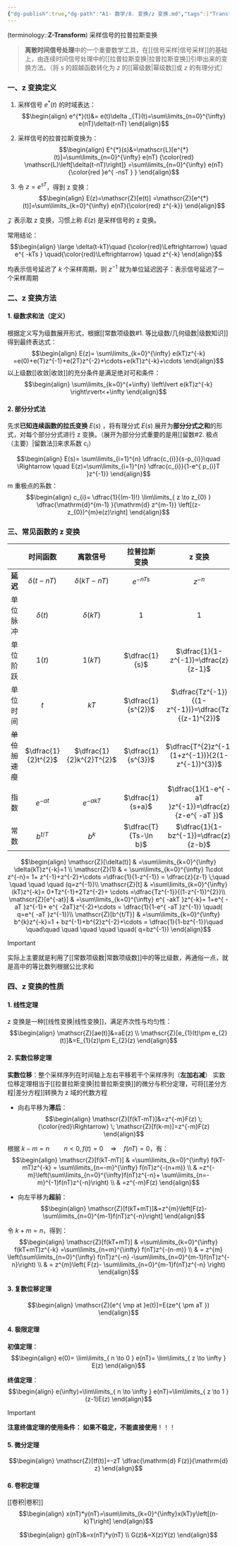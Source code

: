 ```yaml
---
{"dg-publish":true,"dg-path":"A1- 数学/8. 变换/z 变换.md","tags":["Transform","Discrete"],"permalink":"/A1- 数学/8. 变换/z 变换/","dgPassFrontmatter":true,"noteIcon":"","created":"2024-05-21T15:20:27.000+08:00","updated":"2025-08-28T21:53:12.842+08:00"}
---
```



(terminology::**Z-Transform**)
采样信号的拉普拉斯变换
> **离散时间信号处理**中的一个重要数学工具，在[[信号采样\|信号采样]]的基础上，由连续时间信号处理中的[[拉普拉斯变换\|拉普拉斯变换]]引申出来的变换方法。（将 $s$ 的超越函数转化为 $z$ 的[[幂级数\|幂级数]]或 $z$ 的有理分式）

### 一、z 变换定义
1. 采样信号 $e^{*}(t)$ 的时域表达：
$$\begin{align}
e^{*}(t)&= e(t)\delta _{T}(t)=\sum\limits_{n=0}^{\infty} e(nT)\delta(t-nT)
\end{align}$$
2. 采样信号的拉普拉斯变换为：
$$\begin{align}
E^{*}(s)&=\mathscr{L}[e^{*}(t)]=\sum\limits_{n=0}^{\infty} e(nT) {\color{red}   \mathscr{L}\left[\delta(t-nT)\right]} =\sum\limits_{n=0}^{\infty} e(nT){\color{red  }e^{ -nsT } } 
\end{align}$$

3. 令 $z=e^{ sT }$，得到 z 变换：
$$\begin{align}
E(z)=\mathscr{Z}[e(t)] =\mathscr{Z}[e^{*}(t)]=\sum\limits_{k=0}^{\infty} e(nT){\color{red}   z^{-k}} 
\end{align}$$

$\mathscr{Z}$ 表示取 z 变换，习惯上称 $E(z)$ 是采样信号的 z 变换。

常用结论：
$$\begin{align}
\large \delta(t-kT)\quad  {\color{red}\Leftrightarrow} \quad e^{ -kTs } \quad{\color{red}\Leftrightarrow} \quad  z^{-k}
\end{align}$$

均表示信号延迟了 $k$ 个采样周期，则 $z^{-1}$ 就为单位延迟因子：表示信号延迟了一个采样周期


### 二、z 变换方法
#### 1. 级数求和法（定义）
根据定义写为级数展开形式，根据[[常数项级数#1. 等比级数/几何级数\|级数知识]]得到最终表达式：
$$\begin{align}
E(z)=  \sum\limits_{k=0}^{\infty} e(kT)z^{-k} =e(0)+e(T)z^{-1}+e(2T)z^{-2}+\cdots+e(kT)z^{-k}+\cdots 
\end{align}$$
以上级数[[收敛\|收敛]]的充分条件是满足绝对可和条件：
$$\begin{align}
\sum\limits_{k=0}^{+\infty} \left\lvert  e(kT)z^{-k} \right\rvert<+\infty
\end{align}$$

#### 2. 部分分式法
先求**已知连续函数的拉氏变换**  $E(s)$ ，将有理分式 $E(s)$ 展开为**部分分式之和**的形式，对每个部分分式进行 z 变换。（展开为部分分式重要的是用[[留数#2. 极点（主要）\|留数法]]来求系数 $c_{i}$）

$$\begin{align}
E(s)= \sum\limits_{i=1}^{n} \dfrac{c_{i}}{s-p_{i}}\quad \Rightarrow \quad E(z)=\sum\limits_{i=1}^{n} \dfrac{c_{i}}{1-e^{ p_{i}T }z^{-1}}
\end{align}$$
m 重极点的系数：
$$\begin{align}
c_{i}= \dfrac{1}{(m-1)!} \lim\limits_{ z \to z_{0} } \dfrac{\mathrm{d}^{m-1} }{\mathrm{d} z^{m-1}} \left[(z-z_{0})^{m}e(z)\right] 
\end{align}$$


### 三、常见函数的 z 变换

|           |        时间函数         |           离散信号           |        拉普拉斯变换         |                         z 变换                          |
| :-------: | :-----------------: | :----------------------: | :-------------------: | :---------------------------------------------------: |
|  **延迟**   |   $\delta(t-nT)$    |     $\delta (kT-nT)$     |     $e^{ -nTs }$      |                       $z^{-n}$                        |
|   单位脉冲    |     $\delta(t)$     |       $\delta(kT)$       |          $1$          |                          $1$                          |
|   单位阶跃    |       $1(t)$        |         $1(kT)$          |    $\dfrac{1}{s}$     |         $\dfrac{1}{1-z^{-1}}=\dfrac{z}{z-1}$          |
|   单位时间    |         $t$         |           $kT$           |  $\dfrac{1}{s^{2}}$   |  $\dfrac{Tz^{-1}}{(1-z^{-1})}=\dfrac{Tz}{(z-1)^{2}}$  |
| ~~单位加速度~~ | $\dfrac{1}{2}t^{2}$ | $\dfrac{1}{2}k^{2}T^{2}$ |  $\dfrac{1}{s^{3}}$   |   $\dfrac{T^{2}z^{-1}(1+z^{-1})}{2(1-z^{-1})^{3}}$    |
|    指数     |     $e^{ -at }$     |       $e^{ -akT }$       |   $\dfrac{1}{s+a}$    | $\dfrac{1}{1-e^{ -aT }z^{-1}}=\dfrac{z}{z-e^{ -aT }}$ |
|    常数     |      $b^{t/T}$      |         $b^{k}$          | $\dfrac{T}{Ts-\ln b}$ |         $\dfrac{1}{1-bz^{-1}}=\dfrac{z}{z-b}$         |

$$\begin{align}
\mathscr{Z}[\delta(t)] & =\sum\limits_{k=0}^{\infty} \delta(kT)z^{-k}=1 \\
\mathscr{Z}(1) & = \sum\limits_{k=0}^{\infty} 1\cdot z^{-n}=  1+ z^{-1}+z^{-2}+\cdots =\dfrac{1}{1-z^{-1}} = \dfrac{z}{z-1} \;\quad \quad \quad \quad (q=z^{-1})\\
\mathscr{Z}[t] &  =\sum\limits_{k=0}^{\infty} (kT)z^{-k}=   0+Tz^{-1}+2Tz^{-2}+ \cdots =\dfrac{Tz^{-1}}{(1-z^{-1})^{2}}\\
 \mathscr{Z}[e^{-at}] & =\sum\limits_{k=0}^{\infty} e^{ -akT }z^{-k}= 1+e^{ -aT }z^{-1}+ e^{  -2aT}z^{-2}+\cdots =  \dfrac{1}{1-e^{ -aT }z^{-1}} \quad( q=e^{ -aT }z^{-1})\\
\mathscr{Z}[b^{t/T}] & =\sum\limits_{k=0}^{\infty} b^{k}z^{-k}=1 + bz^{-1}+b^{2}z^{-2}+\cdots = \dfrac{1}{1-bz^{-1}}\quad \quad\quad \quad \quad \quad  \quad( q=bz^{-1})
\end{align}$$

> [!important] 
> 实际上主要就是利用了[[常数项级数\|常数项级数]]中的等比级数，再通俗一点，就是高中的等比数列根据公比求和

### 四、z 变换的性质
#### 1. 线性定理
z 变换是一种[[线性变换\|线性变换]]，满足齐次性与均匀性：
$$\begin{align}
\mathscr{Z}[ae(t)]&=aE(z) \\
\mathscr{Z}[e_{1}(t)\pm e_{2}(t)]&=E_{1}(z)\pm E_{2}(z)
\end{align}$$

#### 2. 实数位移定理
**实数位移**：整个采样序列在时间轴上左右平移若干个采样序列（**左加右减**）
实数位移定理相当于[[拉普拉斯变换\|拉普拉斯变换]]的微分与积分定理，可将[[差分方程\|差分方程]]转换为 z 域的代数方程
- 向右平移为**滞后**：
$$\begin{align}
\mathscr{Z}[f(kT-mT)]&=z^{-m}F(z) \; {\color{red}\Rightarrow} \; \mathscr{Z}[f(k-m)]=z^{-m}F(z)
\end{align}$$

根据 $k-m=n \quad \quad n<0,f(t)=0 \quad \Rightarrow \quad f(nT)=0$，有：
$$\begin{align}
\mathscr{Z}[f(kT-mT)] & =\sum\limits_{k=0}^{\infty} f(kT-mT)z^{-k}  = \sum\limits_{n=-m}^{\infty} f(nT)z^{-(n+m)} \\
 & =z^{-m}\left(\sum\limits_{n=0}^{\infty}f(nT)z^{-n}+ \sum\limits_{n=-m}^{-1}f(nT)z^{-n}\right) \\
 & =z^{-m}F(z)
\end{align}$$


- 向左平移为**超前**：
$$\begin{align}
\mathscr{Z}[f(kT+mT)]&=z^{m}\left[F(z)-\sum\limits_{n=0}^{m-1}f(nT)z^{-n}\right]
\end{align}$$

令 $k+m=n$，得到：
$$\begin{align}
\mathscr{Z}[f(kT+mT)] & =\sum\limits_{k=0}^{\infty} f(kT+mT)z^{-k}  =\sum\limits_{n=m}^{\infty} f(nT)z^{-(n-m)} \\
 & = z^{m} \left(\sum\limits_{n=0}^{\infty} f(nT)z^{-n} -\sum\limits_{n=0}^{m-1}f(nT)z^{-n}\right) \\
 & = z^{m}\left( F(z)- \sum\limits_{n=0}^{m-1}f(nT)z^{-n} \right)
\end{align}$$
#### 3. 复数位移定理
$$\begin{align}
\mathscr{Z}[e^{ \mp at }e(t)]=E(ze^{ \pm aT })
\end{align}$$

#### 4. 极限定理
**初值定理**：
$$\begin{align}
e(0)= \lim\limits_{ n \to 0 } e(nT)= \lim\limits_{ z \to \infty } E(z) 
\end{align}$$

**终值定理**：
$$\begin{align}
e(\infty)=\lim\limits_{ n \to \infty } e(nT)=\lim\limits_{ z \to 1 } (z-1)E(z)
\end{align}$$

> [!important] 
> **注意终值定理的使用条件： 如果不稳定，不能直接使用**！！！

#### 5. 微分定理
$$\begin{align}
\mathscr{Z}[tf(t)]=-zT  \dfrac{\mathrm{d} F(z)}{\mathrm{d} z} 
\end{align}$$

#### 6. 卷积定理
[[卷积\|卷积]]
$$\begin{align}
x(nT)*y(nT)=\sum\limits_{k=0}^{\infty}x(kT)y\left[(n-k)T\right]
\end{align}$$

$$\begin{align}
g(nT)&=x(nT)*y(nT) \\
G(z)&=X(z)Y(z)
\end{align}$$

